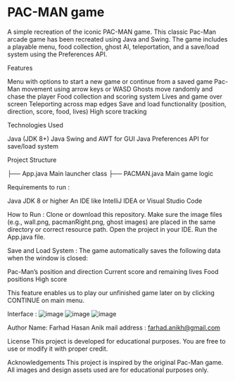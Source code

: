 # PAC-MAN game
A simple recreation of the iconic PAC-MAN game.
This classic Pac-Man arcade game has been recreated using Java and Swing. The game includes a playable menu, food collection, ghost AI, teleportation, and a save/load system using the Preferences API.

Features

Menu with options to start a new game or continue from a saved game
Pac-Man movement using arrow keys or WASD
Ghosts move randomly and chase the player
Food collection and scoring system
Lives and game over screen
Teleporting across map edges
Save and load functionality (position, direction, score, food, lives)
High score tracking


Technologies Used

Java (JDK 8+)
Java Swing and AWT for GUI
Java Preferences API for save/load system


Project Structure

├── App.java                Main launcher class
├── PACMAN.java             Main game logic




Requirements to run :

Java JDK 8 or higher
An IDE like IntelliJ IDEA or Visual Studio Code


How to Run :
Clone or download this repository.
Make sure the image files (e.g., wall.png, pacmanRight.png, ghost images) are placed in the same directory or correct resource path.
Open the project in your IDE.
Run the App.java file.

Save and Load System :
The game automatically saves the following data when the window is closed:

Pac-Man’s position and direction
Current score and remaining lives
Food positions
High score

This feature enables us to play our unfinished game later on by clicking CONTINUE on main menu.


Interface : 
![image](https://github.com/user-attachments/assets/4b927089-0fef-47d9-b15b-659870b28a10)
![image](https://github.com/user-attachments/assets/b576fd68-92ac-4129-b0d8-0f98339db1da)
![image](https://github.com/user-attachments/assets/cdd4cc09-4184-422b-89a5-51cc2080ab9c)




Author
Name: Farhad Hasan Anik
mail address : farhad.anikh@gmail.com 

License
This project is developed for educational purposes. You are free to use or modify it with proper credit.

Acknowledgements
This project is inspired by the original Pac-Man game. All images and design assets used are for educational purposes only.

